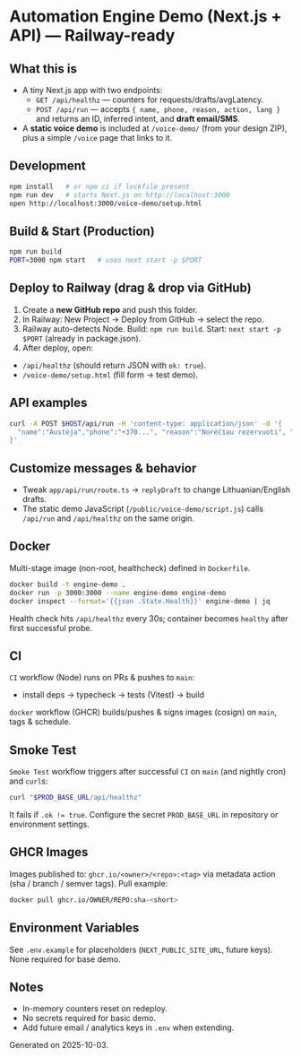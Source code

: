# Automation Engine Demo (Next.js + API) — Railway-ready

## What this is

- A tiny Next.js app with two endpoints:
  - `GET /api/healthz` — counters for requests/drafts/avgLatency.
  - `POST /api/run` — accepts `{ name, phone, reason, action, lang }` and returns an ID, inferred intent, and **draft email/SMS**.
- A **static voice demo** is included at `/voice-demo/` (from your design ZIP), plus a simple `/voice` page that links to it.


## Development

```bash
npm install   # or npm ci if lockfile present
npm run dev   # starts Next.js on http://localhost:3000
open http://localhost:3000/voice-demo/setup.html
```

## Build & Start (Production)

```bash
npm run build
PORT=3000 npm start   # uses next start -p $PORT
```

## Deploy to Railway (drag & drop via GitHub)

1. Create a **new GitHub repo** and push this folder.
2. In Railway: New Project → Deploy from GitHub → select the repo.
3. Railway auto-detects Node. Build: `npm run build`. Start: `next start -p $PORT` (already in package.json).
4. After deploy, open:

- `/api/healthz` (should return JSON with `ok: true`).
- `/voice-demo/setup.html` (fill form → test demo).

## API examples

```bash
curl -X POST $HOST/api/run -H 'content-type: application/json' -d '{
  "name":"Austėja","phone":"+370...", "reason":"Norėčiau rezervuoti", "action":"bookings", "lang":"lt"
}'
```

## Customize messages & behavior

- Tweak `app/api/run/route.ts` → `replyDraft` to change Lithuanian/English drafts.
- The static demo JavaScript (`/public/voice-demo/script.js`) calls `/api/run` and `/api/healthz` on the same origin.

## Docker

Multi-stage image (non-root, healthcheck) defined in `Dockerfile`.

```bash
docker build -t engine-demo .
docker run -p 3000:3000 --name engine-demo engine-demo
docker inspect --format='{{json .State.Health}}' engine-demo | jq
```

Health check hits `/api/healthz` every 30s; container becomes `healthy` after first successful probe.

## CI

`CI` workflow (Node) runs on PRs & pushes to `main`:

- install deps → typecheck → tests (Vitest) → build

`docker` workflow (GHCR) builds/pushes & signs images (cosign) on `main`, tags & schedule.

## Smoke Test

`Smoke Test` workflow triggers after successful `CI` on `main` (and nightly cron) and `curl`s:

```bash
curl "$PROD_BASE_URL/api/healthz"
```

It fails if `.ok != true`. Configure the secret `PROD_BASE_URL` in repository or environment settings.

## GHCR Images

Images published to: `ghcr.io/<owner>/<repo>:<tag>` via metadata action (sha / branch / semver tags).
Pull example:

```bash
docker pull ghcr.io/OWNER/REPO:sha-<short>
```

## Environment Variables

See `.env.example` for placeholders (`NEXT_PUBLIC_SITE_URL`, future keys). None required for base demo.

## Notes

- In-memory counters reset on redeploy.
- No secrets required for basic demo.
- Add future email / analytics keys in `.env` when extending.

Generated on 2025-10-03.

